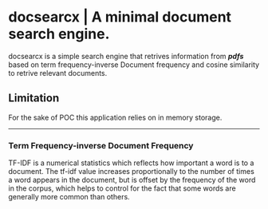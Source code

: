 # docsearcx | A minimal document search engine.
docsearcx is a simple search engine that retrives information from ***pdfs*** based on term frequency-inverse Document frequency and cosine similarity to retrive relevant documents.


## Limitation
For the sake of POC this application relies on in memory storage.

---

### Term Frequency-inverse Document Frequency
TF-IDF is a numerical statistics which reflects how important a word is to a document. The tf-idf value increases proportionally to the number of times a word appears in the document, but is offset by the frequency of the word in the corpus, which helps to control for the fact that some words are generally more common than others.